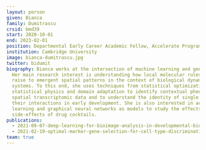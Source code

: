 ```yaml
---
layout: person
given: Bianca
family: Dumitrascu
crsid: bmd39
start: 2020-10-01
end: 2023-02-01
position: Departmental Early Career Academic Fellow, Accelerate Programme
institution: Cambridge University
image: bianca-dumitrascu.jpg
twitter: bidumit
biography: Bianca works at the intersection of machine learning and genetics.
  Her main research interest is understanding how local molecular rules give
  raise to emergent spatial patterns in the context of biological dynamical
  systems. To this end, she uses techniques from statistical optimization,
  statistical physics and domain adaptation to identify contextual phenotypes in
  spatial transcriptomic data and to understand the identity of single cells and
  their interactions in early development. She is also interested in active
  learning and graphical neural networks as models to study the effects and
  side-effects of drug cocktails.
publications:
  - 2021-09-07-deep-learning-for-bioimage-analysis-in-developmental-biology
  - 2021-02-19-optimal-marker-gene-selection-for-cell-type-discrimination-in-single-cell-analyses
team: true
---
```

